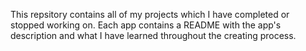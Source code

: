 This repsitory contains all of my projects which I have completed or stopped working on.  Each app contains a README with the app's description and what I have learned throughout the creating process.
